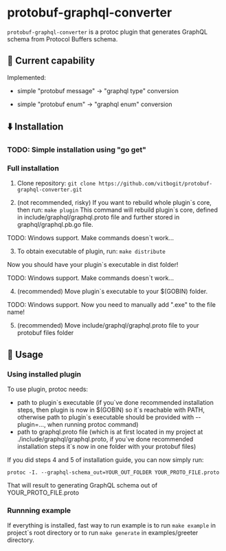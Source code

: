 # protobuf-graphql-converter

`protobuf-graphql-converter` is a protoc plugin that generates GraphQL schema from Protocol Buffers schema.

## 💪 Current capability

Implemented:

- simple "protobuf message" -> "graphql type" conversion 

- simple "protobuf enum" -> "graphql enum" conversion

## ⬇️ Installation

### TODO: Simple installation using "go get"

### Full installation 

1) Clone repository:
```git clone https://github.com/vitbogit/protobuf-graphql-converter.git```

2) (not recommended, risky) If you want to rebuild whole plugin\`s core, then run:
 ```make plugin```
 This command will rebuild plugin\`s core, defined in include/graphql/graphql.proto file and further stored in graphql/graphql.pb.go file.

 TODO: Windows support. Make commands doesn`t work... 

3) To obtain executable of plugin, run:
 ```make distribute```

Now you should have your plugin\`s executable in dist folder!

 TODO: Windows support. Make commands doesn`t work... 

4) (recommended) Move plugin\`s executable to your $(GOBIN) folder.

TODO: Windows support. Now you need to manually add ".exe" to the file name!

5) (recommended) Move include/graphql/graphql.proto file to your protobuf files folder

## 🚀 Usage

### Using installed plugin

To use plugin, protoc needs:
- path to plugin\`s executable (if you\`ve done recommended installation steps, then plugin is now in $(GOBIN) so it\`s reachable with PATH, otherwise path to plugin\`s executable should be provided with --plugin=..., when running protoc command)
- path to graphql.proto file (which is at first located in my project at ./include/graphql/graphql.proto, if you\`ve done recommended installation steps it\`s now in one folder with your protobuf files)

If you did steps 4 and 5 of installation guide, you can now simply run:

```
protoc -I. --graphql-schema_out=YOUR_OUT_FOLDER YOUR_PROTO_FILE.proto
```

That will result to generating GraphQL schema out of YOUR_PROTO_FILE.proto

### Runnning example

If everything is installed, fast way to run example is to run `make example` in project\`s root directory or to run `make generate` in examples/greeter directory.